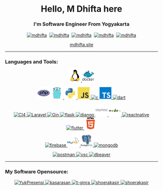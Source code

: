 <h1 align="center">Hello, M Dhifta here </h1>

<h3 align="center"> I'm Software Engineer From Yogyakarta </h3>

  <p align="center">
    <a href="www.linkedin.com/in/m-dhifta-904776197" target="blank"><img align="center" src="https://cdn.jsdelivr.net/npm/simple-icons@3.0.1/icons/linkedin.svg" alt="mdhifta" height="25" width="25" /></a>&nbsp;&nbsp;<a href="https://medium.com/@mdhiftaa" target="blank"><img align="center" src="https://cdn.jsdelivr.net/npm/simple-icons@3.0.1/icons/medium.svg" alt="mdhifta" height="25" width="25" /></a>&nbsp;&nbsp;<a href="https://www.instagram.com/enang.55/" target="blank"><img align="center" src="https://cdn.jsdelivr.net/npm/simple-icons@3.0.1/icons/instagram.svg" alt="mdhifta" height="25" width="25" /></a>&nbsp;&nbsp;<a href="https://twitter.com/mdhifta_"><img align="center" src="https://cdn.jsdelivr.net/npm/simple-icons@3.0.1/icons/twitter.svg" alt="mdhifta" height="25" width="25" /></a>&nbsp;&nbsp;<a href="mailto:mdhiftaa@gmail.com"><img align="center" src="https://cdn.jsdelivr.net/npm/simple-icons@3.0.1/icons/gmail.svg" alt="mdhifta" height="25" width="25" /></a>
  </p>

  <p align="center">
    <a href="https://mdhifta.site" target="blank">mdhifta.site</a>
  </p>
  
<hr />

<h3 align="left">Languages and Tools:</h3>
<p align="center"> 
<a href="https://www.linux.org/" target="_blank"> <img src="https://raw.githubusercontent.com/devicons/devicon/master/icons/linux/linux-original.svg" alt="linux" width="40" height="40"/> </a> 
<a href="https://www.docker.com/" target="_blank"> <img src="https://raw.githubusercontent.com/devicons/devicon/master/icons/docker/docker-original-wordmark.svg" alt="docker" width="40" height="40"/> </a>
</p>

<p align="center"> 
<a href="https://www.php.net" target="_blank"> <img src="https://raw.githubusercontent.com/devicons/devicon/master/icons/php/php-original.svg" alt="php" width="40" height="40"/></a>
<a href="https://golang.org" target="_blank"> <img src="https://raw.githubusercontent.com/devicons/devicon/master/icons/go/go-original.svg" alt="go" width="40" height="40"/> </a>
<a href="https://www.python.org" target="_blank"> <img src="https://raw.githubusercontent.com/devicons/devicon/master/icons/python/python-original.svg" alt="python" width="40" height="40"/> </a>
<a href="https://developer.mozilla.org/en-US/docs/Web/JavaScript" target="_blank"> <img src="https://raw.githubusercontent.com/devicons/devicon/master/icons/javascript/javascript-original.svg" alt="javascript" width="40" height="40"/> </a>        
<a href="https://cplusplus.com/" target="_blank"> <img src="https://github.com/mdhifta/modulo-plus-calculate/assets/55729354/930a2047-7af4-48f4-80dc-b283ed878b39" alt="c" width="40" height="40"/> </a>
<a href="https://www.typescriptlang.org/" target="_blank"> <img src="https://raw.githubusercontent.com/devicons/devicon/master/icons/typescript/typescript-original.svg" alt="typescript" width="40" height="40"/> </a>
<a href="https://dart.dev/" target="_blank"> <img src="https://github.com/mdhifta/modulo-plus-calculate/assets/55729354/bcbadff2-53e2-48cd-9aa5-af286774cc80" alt="dart" width="40" height="40"/> </a> 
</p> 

<p align="center">
<a href="https://www.codeigniter.com" target="_blank"> <img src="https://github.com/mdhifta/modulo-plus-calculate/assets/55729354/f0ef23e3-61d4-4568-9a56-1ca0f0183912" alt="CI4" width="40" height="40"/> </a>
<a href="https://laravel.com" target="_blank"> <img src="https://github.com/mdhifta/modulo-plus-calculate/assets/55729354/ac034b02-c814-4aec-b3c4-598391469f0c" alt="Laravel" width="40" height="40"/> </a>
<a href="https://pkg.go.dev/github.com/gin-gonic/gin#section-readme" target="_blank"> <img src="https://github.com/mdhifta/modulo-plus-calculate/assets/55729354/a948bc4f-518d-41de-8e49-82861d0ee6d6" alt="Gin" width="40" height="40"/> </a>
<a href="https://flask.palletsprojects.com/" target="_blank"> <img src="https://www.vectorlogo.zone/logos/pocoo_flask/pocoo_flask-icon.svg" alt="flask" width="40" height="40"/> </a>
<a href="https://www.djangoproject.com/" target="_blank"> <img src="https://github.com/mdhifta/modulo-plus-calculate/assets/55729354/060a837b-8ea0-4f06-b365-7bc3e53ac6c6" alt="django" width="40" height="40"/> </a>
<a href="https://expressjs.com" target="_blank"> <img src="https://raw.githubusercontent.com/devicons/devicon/master/icons/express/express-original-wordmark.svg" alt="express" width="40" height="40"/> </a>
<a href="https://nodejs.org" target="_blank"> <img src="https://raw.githubusercontent.com/devicons/devicon/master/icons/nodejs/nodejs-original-wordmark.svg" alt="nodejs" width="40" height="40"/> </a> 
<a href="https://reactnative.dev/" target="_blank"> <img src="https://reactnative.dev/img/header_logo.svg" alt="reactnative" width="40" height="40"/> </a>
<a href="https://flutter/" target="_blank"> <img src="https://github.com/mdhifta/modulo-plus-calculate/assets/55729354/a85f6fc5-061c-4bd7-b1f4-72e3b7d968b2" alt="flutter" width="40" height="40"/> </a>
<a href="https://www.w3.org/html/" target="_blank"> <img src="https://raw.githubusercontent.com/devicons/devicon/master/icons/html5/html5-original-wordmark.svg" alt="html5" width="40" height="40"/> </a>
</p>

<p align="center">
<a href="https://firebase.google.com/" target="_blank"> <img src="https://www.vectorlogo.zone/logos/firebase/firebase-icon.svg" alt="firebase" width="40" height="40"/> </a>
<a href="https://www.mysql.com/" target="_blank"> <img src="https://raw.githubusercontent.com/devicons/devicon/master/icons/mysql/mysql-original-wordmark.svg" alt="mysql" width="40" height="40"/> </a> 
<a href="https://www.postgresql.org" target="_blank"> <img src="https://raw.githubusercontent.com/devicons/devicon/master/icons/postgresql/postgresql-original-wordmark.svg" alt="postgresql" width="40" height="40"/> </a>
<a href="https://mongodb.com" target="_blank"> <img src="https://github.com/mdhifta/modulo-plus-calculate/assets/55729354/4712ac09-d929-4751-b222-3f064ddb2861" alt="mongodb" width="40" height="40"/> </a>
</p>

<p align="center">
<a href="https://postman.com" target="_blank"> <img src="https://www.vectorlogo.zone/logos/getpostman/getpostman-icon.svg" alt="postman" width="40" height="40"/> </a> 
<a href="https://visualstudio.microsoft.com" target="_blank"> <img src="https://github.com/mdhifta/modulo-plus-calculate/assets/55729354/a3120e76-d412-4c5a-88a9-7e459d03c6bd" alt="vsc" width="40" height="40"/> </a> 
<a href="https://dbeaver.io" target="_blank"> <img src="https://github.com/mdhifta/modulo-plus-calculate/assets/55729354/c24a351d-aea5-4974-9d39-0e0723049cef" alt="dbeaver" width="40" height="40"/> </a> 
</p>

<hr/>

<h3 align="left">My Software Opensource:</h3>
<p align="center">
        <a href="https://yukpresensi.com" target="_blank"> <img src="https://github.com/mdhifta/modulo-plus-calculate/assets/55729354/15d5d268-e522-41a7-bf8e-451967a3414f" alt="YukPresensi" width="60" height="70"/> </a> 
        <a href="https://kasarasan.com" target="_blank"> <img src="https://github.com/mdhifta/modulo-plus-calculate/assets/55729354/19355fe2-588d-4379-ab2a-3f3fcf224055" alt="kasarasan" width="60" height="60"/> </a> 
        <a href="https://github.com/mdhifta/api-services-gin" target="_blank"> <img src="https://github.com/mdhifta/modulo-plus-calculate/assets/55729354/22a20df7-2173-4d1b-9e0a-5d2e43b1b003" alt="t-ginra" width="100" height="60"/> </a> 
        <a href="https://shoerakasir.digisoft.id" target="_blank"> <img src="https://github.com/mdhifta/modulo-plus-calculate/assets/55729354/cd1a6cd5-5625-46cd-b36f-b2000825ddd4" alt="shoerakasir" width="100" height="50"/> </a>
  <a href="https://github.com/mdhifta/api-services-fastapi" target="_blank"> <img src="https://github.com/mdhifta/api-services-fastapi/assets/55729354/c0b9bf56-efb1-4f78-b4bc-6e10a37534ce" alt="shoerakasir" width="100" height="50"/> </a>
</p>

